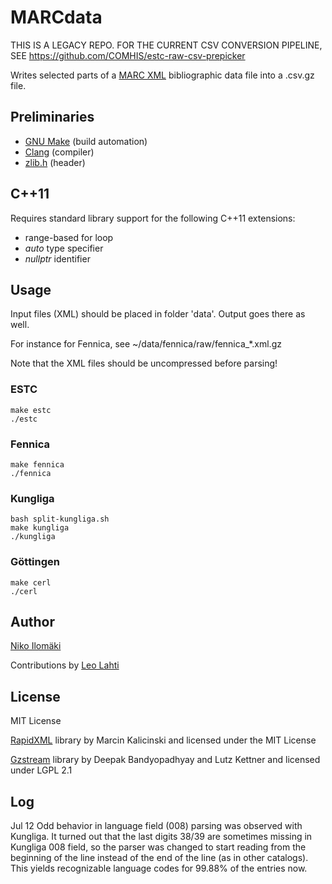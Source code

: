 


# MARCdata

THIS IS A LEGACY REPO. FOR THE CURRENT CSV CONVERSION PIPELINE, SEE
https://github.com/COMHIS/estc-raw-csv-prepicker

Writes selected parts of a [MARC XML](http://www.loc.gov/standards/marcxml/) bibliographic data file into a .csv.gz file.

## Preliminaries

+ [GNU Make](http://www.gnu.org/software/make/) (build automation)
+ [Clang](http://clang.llvm.org/) (compiler)
+ [zlib.h](http://www.zlib.net/) (header)

## C++11

Requires standard library support for the following C++11 extensions:

+ range-based for loop
+ *auto* type specifier
+ *nullptr* identifier

## Usage

Input files (XML) should be placed in folder 'data'. Output goes there as well.

For instance for Fennica, see ~/data/fennica/raw/fennica_*.xml.gz

Note that the XML files should be uncompressed before parsing!


### ESTC

	make estc
	./estc

### Fennica

	make fennica
	./fennica

### Kungliga

	bash split-kungliga.sh
	make kungliga
	./kungliga

### Göttingen

	make cerl
	./cerl

## Author

[Niko Ilomäki](https://github.com/NVI/)

Contributions by [Leo Lahti](https://github.com/antagomir/)

## License

MIT License

[RapidXML](http://rapidxml.sourceforge.net/) library by Marcin Kalicinski and licensed under the MIT License

[Gzstream](http://www.cs.unc.edu/Research/compgeom/gzstream/) library by Deepak Bandyopadhyay and Lutz Kettner and licensed under LGPL 2.1


## Log

Jul 12 Odd behavior in language field (008) parsing was observed with
Kungliga. It turned out that the last digits 38/39 are sometimes
missing in Kungliga 008 field, so the parser was changed to start
reading from the beginning of the line instead of the end of the line
(as in other catalogs). This yields recognizable language codes for
99.88% of the entries now.



